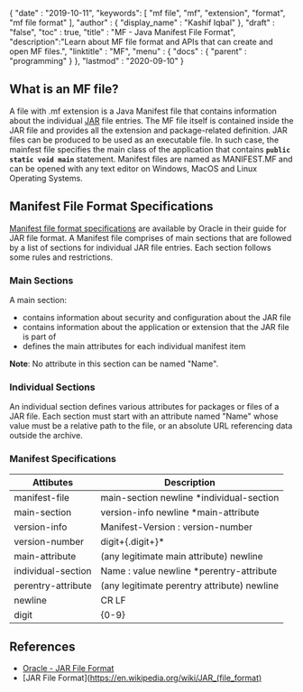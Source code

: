 {
  "date" : "2019-10-11",
  "keywords": [ "mf file", "mf", "extension", "format", "mf file format" ],
  "author" : {
    "display_name" : "Kashif Iqbal"
  },
  "draft" : "false",
  "toc" : true,
  "title" : "MF - Java Manifest File Format",
  "description":"Learn about MF file format and APIs that can create and open MF files.",
  "linktitle" : "MF",
  "menu" : {
    "docs" : {
      "parent" : "programming"
    }
  },
  "lastmod" : "2020-09-10"
}

## What is an MF file?

A file with .mf extension is a Java Manifest file that contains information about the individual [JAR](/programming/jar/) file entries. The MF file itself is contained inside the JAR file and provides all the extension and package-related definition. JAR files can be produced to be used as an executable file. In such case, the mainfest file specifies the main class of the application that contains **`public static void main`** statement. Manifest files are named as MANIFEST.MF and can be opened with any text editor on Windows, MacOS and Linux Operating Systems.

## Manifest File Format Specifications

[Manifest file format specifications](https://docs.oracle.com/javase/8/docs/technotes/guides/jar/jar.html) are available by Oracle in their guide for JAR file format. A Manifest file comprises of main sections that are followed by a list of sections for individual JAR file entries. Each section follows some rules and restrictions.

### Main Sections

A main section:

* contains information about security and configuration about the JAR file
* contains information about the application or extension that the JAR file is part of
* defines the main attributes for each individual manifest item

**Note**: No attribute in this section can be named "Name".

### Individual Sections

An individual section defines various attributes for packages or files of a JAR file. Each section must start with an attribute named "Name" whose value must be a relative path to the file, or an absolute URL referencing data outside the archive.

### Manifest Specifications

|Attibutes|Description|
---|---|
|manifest-file|main-section newline *individual-section|
|main-section|version-info newline *main-attribute|
|version-info|Manifest-Version : version-number|
|version-number|digit+{.digit+}*|
|main-attribute|(any legitimate main attribute) newline|
|individual-section|Name : value newline *perentry-attribute|
|perentry-attribute|(any legitimate perentry attribute) newline|
|newline|CR LF | LF | CR (not followed by LF)|
|digit|{0-9}|

## References

 * [Oracle - JAR File Format](https://docs.oracle.com/javase/8/docs/technotes/guides/jar/jar.html)
 * [JAR File Format](https://en.wikipedia.org/wiki/JAR_(file_format)
